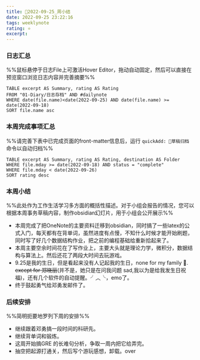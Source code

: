 ```yaml
---
title: 🥑2022-09-25_周小结
date: 2022-09-25 23:22:16
tags: weeklynote
rating: ⭐️
excerpt: 
---
```


### 日志汇总
%%鼠标悬停于日志File上可激活Hover Editor，拖动自动固定，然后可以直接在预览窗口浏览日志内容并完善摘要%%

```dataview
TABLE excerpt AS Summary, rating AS Rating
FROM "01-Diary/日志存档" AND #dailynote 
WHERE date(file.name)<date(2022-09-25) AND date(file.name) >= date(2022-09-18)
SORT file.name asc
```

### 本周完成事项汇总
%%请完善下表中已完成页面的front-matter信息后，运行 `quickAdd: 📒草稿归档` 命令以自动归档%%

```dataview
TABLE excerpt AS Summary, rating AS Rating, destination AS Folder
WHERE file.mday >= date(2022-09-18) AND status = "complete"
WHERE file.mday < date(2022-09-26)
SORT rating desc
```

### 本周小结
%%此处作为工作生活学习多方面的概括性描述。对于小组会报告的情况，您可以根据本周事务草稿内容，制作obsidian幻灯片，用于小组会公开展示%%
- 本周完成了把OneNote的主要资料迁移到obsidian，同时搞了一些latex的公式入门，每天都有在背单词，虽然进度有点慢，不知什么时候才能开始刷题，同时写了好几个数据结构作业，把之前的编程基础给重新拾起来了。
- 本周主要空余时间花在了写作业上，主要大头就是理论力学，微积分，数据结构与算法上。然后还花了两段大时间去玩游戏。
- 9.25是我的生日，但是看起来没有人记起我的生日，none for my family 🥲. ~~except for 郑晓丽~~(并不是，她只是在问我问题 sad,我以为是给我发生日祝福)，还有几个软件的自动提醒。╯︿╰，emo了。
- 终于鼓起勇气给邓勇发邮件了。


### 后续安排
%%简明扼要地罗列下周的安排%%
- 继续跟着邓勇搞一段时间的科研先。
- 继续背单词和锻炼。
- 这周开始搞GRE 的长难句分析，争取一周内把它给弄完。
- 抽空把起源打通关，然后写个游玩感想，卸载。over